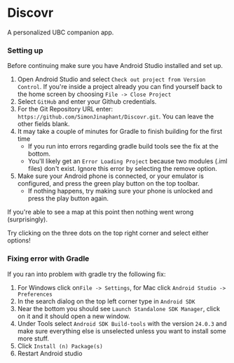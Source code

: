 # Discovr
A personalized UBC companion app.


### Setting up
Before continuing make sure you have Android Studio installed and set up.

1. Open Android Studio and select `Check out project from Version Control`. If you're inside a project already you can find yourself back to the home screen by choosing `File -> Close Project`
2. Select `GitHub` and enter your Github credentials.
3. For the Git Repository URL enter: `https://github.com/SimonJinaphant/Discovr.git`. You can leave the other fields blank.
4. It may take a couple of minutes for Gradle to finish building for the first time
   - If you run into errors regarding gradle build tools see the fix at the bottom.
   - You'll likely get an `Error Loading Project` because two modules (.iml files) don't exist. Ignore this error by selecting the remove option.
5. Make sure your Android phone is connected, or your emulator is configured, and press the green play button on the top toolbar.
   - If nothing happens, try making sure your phone is unlocked and press the play button again.

If you're able to see a map at this point then nothing went wrong (surprisingly).

Try clicking on the three dots on the top right corner and select either options!

### Fixing error with Gradle
If you ran into problem with gradle try the following fix:

1. For Windows click on`File -> Settings`, for Mac click `Android Studio -> Preferences`
2. In the search dialog on the top left corner type in `Android SDK`
3. Near the bottom you should see `Launch Standalone SDK Manager`, click on it and it should open a new window.
4. Under Tools select `Android SDK Build-tools` with the version `24.0.3` and make sure everything else is unselected unless you want to install some more stuff.
5. Click `Install (n) Package(s)`
6. Restart Android studio  
